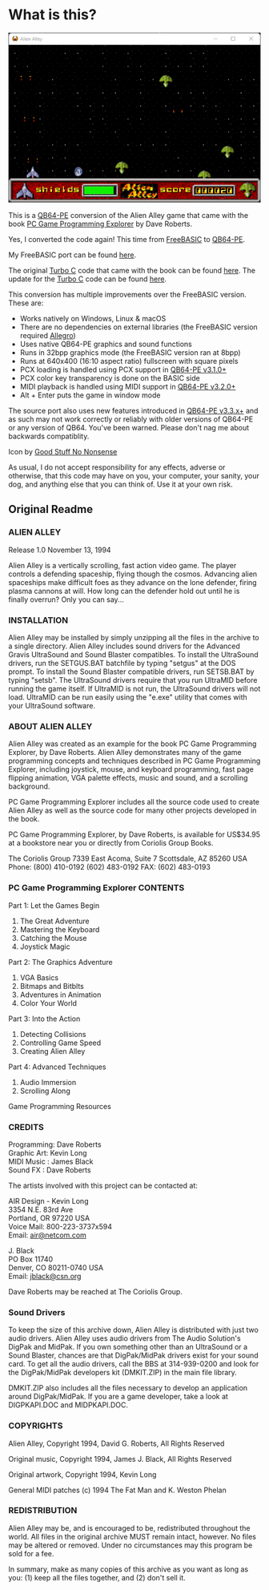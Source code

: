 # What is this?

![Screenshot](screenshot.png)

This is a [QB64-PE](https://github.com/QB64-Phoenix-Edition/QB64pe) conversion of the Alien Alley game that came with the book [PC Game Programming Explorer](http://www.droberts.com/pcgpex/pcgpex.htm) by Dave Roberts.

Yes, I converted the code again! This time from [FreeBASIC](https://github.com/freebasic/fbc) to [QB64-PE](https://github.com/QB64-Phoenix-Edition/QB64pe).

My FreeBASIC port can be found [here](https://github.com/a740g/AlienAlleyQB64/tree/648fe7202157055c1658c12fbf476dcc5c445fcb).

The original [Turbo C](https://winworldpc.com/product/turbo-c/3x) code that came with the book can be found [here](http://www.droberts.com/pcgpex/source.zip). The update for the [Turbo C](https://winworldpc.com/product/turbo-c/3x) code can be found [here](http://www.droberts.com/pcgpex/update.zip).

This conversion has multiple improvements over the FreeBASIC version. These are:

- Works natively on Windows, Linux & macOS
- There are no dependencies on external libraries (the FreeBASIC version required [Allegro](https://github.com/liballeg/allegro5))
- Uses native QB64-PE graphics and sound functions
- Runs in 32bpp graphics mode (the FreeBASIC version ran at 8bpp)
- Runs at 640x400 (16:10 aspect ratio) fullscreen with square pixels
- PCX loading is handled using PCX support in [QB64-PE v3.1.0+](https://github.com/QB64-Phoenix-Edition/QB64pe/releases)
- PCX color key transparency is done on the BASIC side
- MIDI playback is handled using MIDI support in [QB64-PE v3.2.0+](https://github.com/QB64-Phoenix-Edition/QB64pe/releases)
- Alt + Enter puts the game in window mode

The source port also uses new features introduced in [QB64-PE v3.3.x+](https://github.com/QB64-Phoenix-Edition/QB64pe/releases) and as such may not work correctly or reliably with older versions of QB64-PE or any version of QB64. You've been warned. Please don't nag me about backwards compatiblity.

Icon by [Good Stuff No Nonsense](https://iconarchive.com/artist/goodstuff-no-nonsense.html)

As usual, I do not accept responsibility for any effects, adverse or otherwise, that this code may have on you, your computer, your sanity, your dog, and anything else that you can think of. Use it at your own risk.

## Original Readme

### ALIEN ALLEY

Release 1.0
November 13, 1994

Alien Alley is a vertically scrolling, fast action video game. The player controls a defending spaceship, flying though the cosmos.  Advancing alien spaceships make difficult foes as they advance on the lone defender, firing plasma cannons at will. How long can the defender hold out until he is finally overrun? Only you can say...

### INSTALLATION

Alien Alley may be installed by simply unzipping all the files in the archive to a single directory.  Alien Alley includes sound drivers for the Advanced Gravis UltraSound and Sound Blaster compatibles. To install the UltraSound drivers, run the SETGUS.BAT batchfile by typing "setgus" at the DOS prompt. To install the Sound Blaster compatible drivers, run SETSB.BAT by typing "setsb". The UltraSound drivers require that you run UltraMID before running the game itself.  If UltraMID is not run, the UltraSound drivers will not load. UltraMID can be run easily using the "e.exe" utility that comes with your UltraSound software.

### ABOUT ALIEN ALLEY

Alien Alley was created as an example for the book PC Game Programming Explorer, by Dave Roberts. Alien Alley demonstrates many of the game programming concepts and techniques described in PC Game Programming Explorer, including joystick, mouse, and keyboard programming, fast page flipping animation, VGA palette effects, music and sound, and a scrolling background.

PC Game Programming Explorer includes all the source code used to create Alien Alley as well as the source code for many other projects developed in the book.

PC Game Programming Explorer, by Dave Roberts, is available for US$34.95 at a bookstore near you or directly from Coriolis Group Books.

The Coriolis Group
7339 East Acoma, Suite 7
Scottsdale, AZ 85260 USA
Phone: (800) 410-0192
       (602) 483-0192
FAX:   (602) 483-0193

### PC Game Programming Explorer CONTENTS

Part 1: Let the Games Begin

1. The Great Adventure
2. Mastering the Keyboard
3. Catching the Mouse
4. Joystick Magic

Part 2: The Graphics Adventure

1. VGA Basics
2. Bitmaps and Bitblts
3. Adventures in Animation
4. Color Your World

Part 3: Into the Action

1. Detecting Collisions
2. Controlling Game Speed
3. Creating Alien Alley

Part 4: Advanced Techniques

1. Audio Immersion
2. Scrolling Along

Game Programming Resources

### CREDITS

Programming: Dave Roberts  
Graphic Art: Kevin Long  
MIDI Music : James Black  
Sound FX   : Dave Roberts  

The artists involved with this project can be contacted at:

AIR Design - Kevin Long  
3354 N.E. 83rd Ave  
Portland, OR 97220 USA  
Voice Mail: 800-223-3737x594  
Email: air@netcom.com  

J. Black  
PO Box 11740  
Denver, CO 80211-0740 USA  
Email: jblack@csn.org  

Dave Roberts may be reached at The Coriolis Group.

### Sound Drivers

To keep the size of this archive down, Alien Alley is distributed with just two audio drivers.  Alien Alley uses audio drivers from The Audio Solution's DigPak and MidPak. If you own something other than an UltraSound or a Sound Blaster, chances are that DigPak/MidPak drivers exist for your sound card. To get all the audio drivers, call the BBS at 314-939-0200 and look for the DigPak/MidPak developers kit (DMKIT.ZIP) in the main file library.

DMKIT.ZIP also includes all the files necessary to develop an application around DigPak/MidPak. If you are a game developer, take a look at DIGPKAPI.DOC and MIDPKAPI.DOC.

### COPYRIGHTS

Alien Alley, Copyright 1994, David G. Roberts, All Rights Reserved

Original music, Copyright 1994, James J. Black, All Rights Reserved

Original artwork, Copyright 1994, Kevin Long

General MIDI patches (c) 1994 The Fat Man and K. Weston Phelan

### REDISTRIBUTION

Alien Alley may be, and is encouraged to be, redistributed throughout the world.  All files in the original archive MUST remain intact, however.  No files may be altered or removed. Under no circumstances may this program be sold for a fee.

In summary, make as many copies of this archive as you want as long as you: (1) keep all the files together, and (2) don't sell it.
